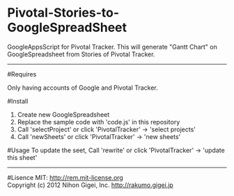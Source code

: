 Pivotal-Stories-to-GoogleSpreadSheet
====================================

GoogleAppsScript for Pivotal Tracker.
This will generate "Gantt Chart" on GoogleSpreadsheet from Stories of Pivotal Tracker.

---


#Requires

Only having accounts of Google and Pivotal Tracker.


#Install
1. Create new GoogleSpreadsheet
2. Replace the sample code with 'code.js' in this repository
3. Call 'selectProject' or click 'PivotalTracker' -> 'select projects'
4. Call 'newSheets' or click 'PivotalTracker' -> 'new sheets'

#Usage
To update the seet,
Call 'rewrite' or click 'PivotalTracker' -> 'update this sheet'

---
#Lisence
MIT: http://rem.mit-license.org  
Copyright (c) 2012 Nihon Gigei, Inc. <http://rakumo.gigei.jp>

